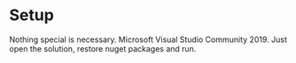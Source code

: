 # Setup
Nothing special is necessary. 
Microsoft Visual Studio Community 2019.
Just open the solution, restore nuget packages and run.
